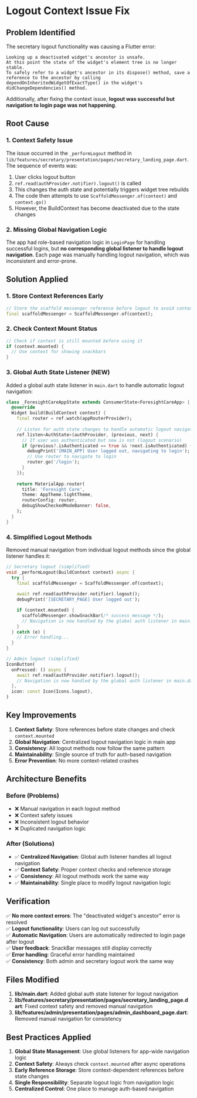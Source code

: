 # Logout Context Issue Fix

## Problem Identified

The secretary logout functionality was causing a Flutter error:

```
Looking up a deactivated widget's ancestor is unsafe.
At this point the state of the widget's element tree is no longer stable.
To safely refer to a widget's ancestor in its dispose() method, save a reference to the ancestor by calling dependOnInheritedWidgetOfExactType() in the widget's didChangeDependencies() method.
```

Additionally, after fixing the context issue, **logout was successful but navigation to login page was not happening**.

## Root Cause

### 1. Context Safety Issue
The issue occurred in the `_performLogout` method in `lib/features/secretary/presentation/pages/secretary_landing_page.dart`. The sequence of events was:

1. User clicks logout button
2. `ref.read(authProvider.notifier).logout()` is called
3. This changes the auth state and potentially triggers widget tree rebuilds
4. The code then attempts to use `ScaffoldMessenger.of(context)` and `context.go()` 
5. However, the BuildContext has become deactivated due to the state changes

### 2. Missing Global Navigation Logic
The app had role-based navigation logic in `LoginPage` for handling successful logins, but **no corresponding global listener to handle logout navigation**. Each page was manually handling logout navigation, which was inconsistent and error-prone.

## Solution Applied

### 1. Store Context References Early
```dart
// Store the scaffold messenger reference before logout to avoid context issues
final scaffoldMessenger = ScaffoldMessenger.of(context);
```

### 2. Check Context Mount Status
```dart
// Check if context is still mounted before using it
if (context.mounted) {
  // Use context for showing snackbars
}
```

### 3. Global Auth State Listener (NEW)
Added a global auth state listener in `main.dart` to handle automatic logout navigation:

```dart
class _ForesightCareAppState extends ConsumerState<ForesightCareApp> {
  @override
  Widget build(BuildContext context) {
    final router = ref.watch(appRouterProvider);
    
    // Listen for auth state changes to handle automatic logout navigation
    ref.listen<AuthState>(authProvider, (previous, next) {
      // If user was authenticated but now is not (logout scenario)
      if (previous?.isAuthenticated == true && !next.isAuthenticated) {
        debugPrint('[MAIN_APP] User logged out, navigating to login');
        // Use router to navigate to login
        router.go('/login');
      }
    });
    
    return MaterialApp.router(
      title: 'Foresight Care',
      theme: AppTheme.lightTheme,
      routerConfig: router,
      debugShowCheckedModeBanner: false,
    );
  }
}
```

### 4. Simplified Logout Methods
Removed manual navigation from individual logout methods since the global listener handles it:

```dart
// Secretary logout (simplified)
void _performLogout(BuildContext context) async {
  try {
    final scaffoldMessenger = ScaffoldMessenger.of(context);
    
    await ref.read(authProvider.notifier).logout();
    debugPrint('[SECRETARY_PAGE] User logged out');

    if (context.mounted) {
      scaffoldMessenger.showSnackBar(/* success message */);
      // Navigation is now handled by the global auth listener in main.dart
    }
  } catch (e) {
    // Error handling...
  }
}

// Admin logout (simplified)
IconButton(
  onPressed: () async {
    await ref.read(authProvider.notifier).logout();
    // Navigation is now handled by the global auth listener in main.dart
  },
  icon: const Icon(Icons.logout),
)
```

## Key Improvements

1. **Context Safety**: Store references before state changes and check `context.mounted`
2. **Global Navigation**: Centralized logout navigation logic in main app
3. **Consistency**: All logout methods now follow the same pattern
4. **Maintainability**: Single source of truth for auth-based navigation
5. **Error Prevention**: No more context-related crashes

## Architecture Benefits

### Before (Problems)
- ❌ Manual navigation in each logout method
- ❌ Context safety issues
- ❌ Inconsistent logout behavior
- ❌ Duplicated navigation logic

### After (Solutions)
- ✅ **Centralized Navigation**: Global auth listener handles all logout navigation
- ✅ **Context Safety**: Proper context checks and reference storage
- ✅ **Consistency**: All logout methods work the same way
- ✅ **Maintainability**: Single place to modify logout navigation logic

## Verification

✅ **No more context errors**: The "deactivated widget's ancestor" error is resolved  
✅ **Logout functionality**: Users can log out successfully  
✅ **Automatic Navigation**: Users are automatically redirected to login page after logout  
✅ **User feedback**: SnackBar messages still display correctly  
✅ **Error handling**: Graceful error handling maintained  
✅ **Consistency**: Both admin and secretary logout work the same way

## Files Modified

1. **lib/main.dart**: Added global auth state listener for logout navigation
2. **lib/features/secretary/presentation/pages/secretary_landing_page.dart**: Fixed context safety and removed manual navigation
3. **lib/features/admin/presentation/pages/admin_dashboard_page.dart**: Removed manual navigation for consistency

## Best Practices Applied

1. **Global State Management**: Use global listeners for app-wide navigation logic
2. **Context Safety**: Always check `context.mounted` after async operations
3. **Early Reference Storage**: Store context-dependent references before state changes
4. **Single Responsibility**: Separate logout logic from navigation logic
5. **Centralized Control**: One place to manage auth-based navigation 